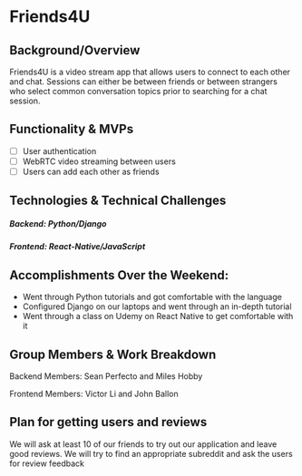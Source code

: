 # Friends4U

## Background/Overview
Friends4U is a video stream app that allows users to connect to each other and chat. Sessions can either be between friends or between strangers who select common conversation topics prior to searching for a chat session.

## Functionality & MVPs
- [ ] User authentication
- [ ] WebRTC video streaming between users
- [ ] Users can add each other as friends

## Technologies & Technical Challenges

##### Backend: Python/Django
##### Frontend: React-Native/JavaScript

## Accomplishments Over the Weekend:

 - Went through Python tutorials and got comfortable with the language
 - Configured Django on our laptops and went through an in-depth tutorial
 - Went through a class on Udemy on React Native to get comfortable with it

## Group Members & Work Breakdown

Backend Members: Sean Perfecto and Miles Hobby

Frontend Members: Victor Li and John Ballon

## Plan for getting users and reviews
We will ask at least 10 of our friends to try out our application and leave good reviews.
We will try to find an appropriate subreddit and ask the users for review feedback
